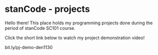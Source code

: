 # stanCode - projects
Hello there!
This place holds my programming projects done during the period of stanCode SC101 course.

Click the short link below to watch my project demonstration video!

bit.ly/pj-demo-den1130
